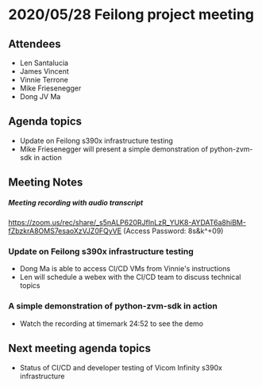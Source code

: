 # 2020/05/28 Feilong project meeting

## Attendees
- Len Santalucia
- James Vincent
- Vinnie Terrone
- Mike Friesenegger
- Dong JV Ma

## Agenda topics
- Update on Feilong s390x infrastructure testing
- Mike Friesenegger will present a simple demonstration of python-zvm-sdk in action

## Meeting Notes

##### Meeting recording with audio transcript
https://zoom.us/rec/share/_s5nALP620RJfInLzR_YUK8-AYDAT6a8hiBM-fZbzkrA8OMS7esaoXzVJZ0FQyVE
(Access Password: 8s&k^+09)

### Update on Feilong s390x infrastructure testing
- Dong Ma is able to access CI/CD VMs from Vinnie's instructions
- Len will schedule a webex with the CI/CD team to discuss technical topics

### A simple demonstration of python-zvm-sdk in action
- Watch the recording at timemark 24:52 to see the demo

## Next meeting agenda topics
- Status of CI/CD and developer testing of Vicom Infinity s390x infrastructure
